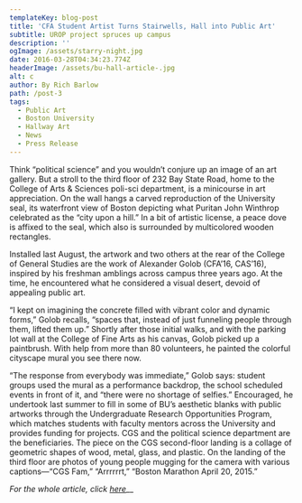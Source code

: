 ```yaml
---
templateKey: blog-post
title: 'CFA Student Artist Turns Stairwells, Hall into Public Art'
subtitle: UROP project spruces up campus
description: ''
ogImage: /assets/starry-night.jpg
date: 2016-03-28T04:34:23.774Z
headerImage: /assets/bu-hall-article-.jpg
alt: c
author: By Rich Barlow
path: /post-3
tags:
  - Public Art
  - Boston University
  - Hallway Art
  - News
  - Press Release
---
```

Think “political science” and you wouldn’t conjure up an image of an art gallery. But a stroll to the third floor of 232 Bay State Road, home to the College of Arts & Sciences poli-sci department, is a minicourse in art appreciation. On the wall hangs a carved reproduction of the University seal, its waterfront view of Boston depicting what Puritan John Winthrop celebrated as the “city upon a hill.” In a bit of artistic license, a peace dove is affixed to the seal, which also is surrounded by multicolored wooden rectangles.

Installed last August, the artwork and two others at the rear of the College of General Studies are the work of Alexander Golob (CFA’16, CAS’16), inspired by his freshman amblings across campus three years ago. At the time, he encountered what he considered a visual desert, devoid of appealing public art.

“I kept on imagining the concrete filled with vibrant color and dynamic forms,” Golob recalls, “spaces that, instead of just funneling people through them, lifted them up.” Shortly after those initial walks, and with the parking lot wall at the College of Fine Arts as his canvas, Golob picked up a paintbrush. With help from more than 80 volunteers, he painted the colorful cityscape mural you see there now.

“The response from everybody was immediate,” Golob says: student groups used the mural as a performance backdrop, the school scheduled events in front of it, and “there were no shortage of selfies.” Encouraged, he undertook last summer to fill in some of BU’s aesthetic blanks with public artworks through the Undergraduate Research Opportunities Program, which matches students with faculty mentors across the University and provides funding for projects. CGS and the political science department are the beneficiaries. The piece on the CGS second-floor landing is a collage of geometric shapes of wood, metal, glass, and plastic. On the landing of the third floor are photos of young people mugging for the camera with various captions—“CGS Fam,” “Arrrrrrt,” “Boston Marathon April 20, 2015.”



_For the whole article, click_ [_here_](http://www.bu.edu/articles/2016/cfa-student-turns-stairwells-hall-into-public-art)__
